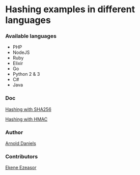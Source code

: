 # Hashing examples in different languages

### Available languages
- PHP
- NodeJS
- Ruby
- Elixir
- Go
- Python 2 & 3
- C#
- Java

### Doc
[Hashing with SHA256](sha256.md)

[Hashing with HMAC](sha256-hmac.md)

### Author
[Arnold Daniels](https://gist.github.com/jasny)

### Contributors
[Ekene Ezeasor](https://github.com/ezeasorekene)
